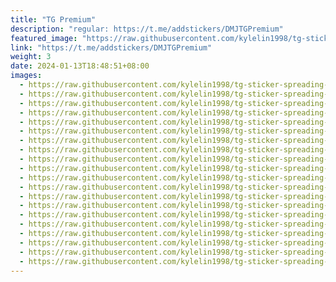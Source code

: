 ```yaml
---
title: "TG Premium"
description: "regular: https://t.me/addstickers/DMJTGPremium"
featured_image: "https://raw.githubusercontent.com/kylelin1998/tg-sticker-spreading-worldwide-images/main/img/62147c0a-91f5-41a2-a9f4-db8f3fd5281f.jpg"
link: "https://t.me/addstickers/DMJTGPremium"
weight: 3
date: 2024-01-13T18:48:51+08:00
images:
  - https://raw.githubusercontent.com/kylelin1998/tg-sticker-spreading-worldwide-images/main/img/62147c0a-91f5-41a2-a9f4-db8f3fd5281f.jpg
  - https://raw.githubusercontent.com/kylelin1998/tg-sticker-spreading-worldwide-images/main/img/045c921e-6bab-42cb-8595-2afc9cf13994.jpg
  - https://raw.githubusercontent.com/kylelin1998/tg-sticker-spreading-worldwide-images/main/img/9034390a-43f1-4bdf-b39c-467d329d4d7e.jpg
  - https://raw.githubusercontent.com/kylelin1998/tg-sticker-spreading-worldwide-images/main/img/2507628d-ed09-4ce9-b767-ad814fd49743.jpg
  - https://raw.githubusercontent.com/kylelin1998/tg-sticker-spreading-worldwide-images/main/img/d52469f2-61b9-466e-8ec6-e67365bc73c0.jpg
  - https://raw.githubusercontent.com/kylelin1998/tg-sticker-spreading-worldwide-images/main/img/d2a39a5e-a62d-4a45-8170-53c99c8bb9d9.jpg
  - https://raw.githubusercontent.com/kylelin1998/tg-sticker-spreading-worldwide-images/main/img/6d6b12d3-83c1-4c40-8dbf-b7e2d85f0224.jpg
  - https://raw.githubusercontent.com/kylelin1998/tg-sticker-spreading-worldwide-images/main/img/6e54958d-b5c7-487a-ba09-45d02eeabad8.jpg
  - https://raw.githubusercontent.com/kylelin1998/tg-sticker-spreading-worldwide-images/main/img/185a7501-1b41-4f29-8a6f-93c10bfbe167.jpg
  - https://raw.githubusercontent.com/kylelin1998/tg-sticker-spreading-worldwide-images/main/img/3c71f7ba-579e-4cbe-8c69-b1f3a893e071.jpg
  - https://raw.githubusercontent.com/kylelin1998/tg-sticker-spreading-worldwide-images/main/img/0f6c6cf6-e681-4240-ab56-ae92aa03a49a.jpg
  - https://raw.githubusercontent.com/kylelin1998/tg-sticker-spreading-worldwide-images/main/img/6ce59904-a93a-4823-81f1-1954d086ed1a.jpg
  - https://raw.githubusercontent.com/kylelin1998/tg-sticker-spreading-worldwide-images/main/img/9a324553-1ffe-4dd4-840d-367e304285e2.jpg
  - https://raw.githubusercontent.com/kylelin1998/tg-sticker-spreading-worldwide-images/main/img/824547ba-1f01-4d46-a131-58144c67ef54.jpg
  - https://raw.githubusercontent.com/kylelin1998/tg-sticker-spreading-worldwide-images/main/img/76441175-6708-4f69-89fa-d2de56817530.jpg
  - https://raw.githubusercontent.com/kylelin1998/tg-sticker-spreading-worldwide-images/main/img/a89c3b98-448a-45a2-9510-2fdeafbd5de5.jpg
  - https://raw.githubusercontent.com/kylelin1998/tg-sticker-spreading-worldwide-images/main/img/05f32909-b377-407a-bb4f-e10bd4133b41.jpg
  - https://raw.githubusercontent.com/kylelin1998/tg-sticker-spreading-worldwide-images/main/img/67af5e19-86a7-4a12-9266-40e491d02cf2.jpg
  - https://raw.githubusercontent.com/kylelin1998/tg-sticker-spreading-worldwide-images/main/img/a837b7f5-a7e3-4df6-a4de-c17f5d9102a4.jpg
  - https://raw.githubusercontent.com/kylelin1998/tg-sticker-spreading-worldwide-images/main/img/8e776ff5-2093-4e31-a556-c1c96693f9d3.jpg
---
```

